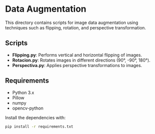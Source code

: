 # Data Augmentation

This directory contains scripts for image data augmentation using techniques such as flipping, rotation, and perspective transformation.

## Scripts
- **Flipping.py**: Performs vertical and horizontal flipping of images.
- **Rotacion.py**: Rotates images in different directions (90°, -90°, 180°).
- **Perspectiva.py**: Applies perspective transformations to images.

## Requirements
- Python 3.x
- Pillow
- numpy
- opencv-python

Install the dependencies with:
```bash
pip install -r requirements.txt
```
